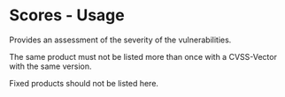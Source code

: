 # Scores - Usage

Provides an assessment of the severity of the vulnerabilities.

The same product must not be listed more than once with a CVSS-Vector with the same version.

Fixed products should not be listed here.
